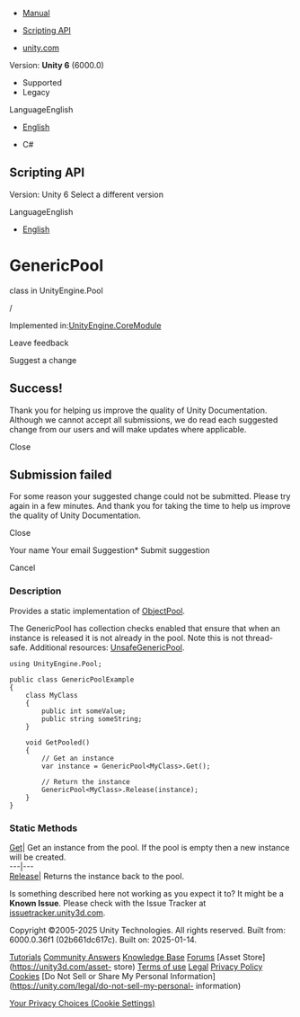 [ ]()

  * [Manual](../Manual/index.html)
  * [Scripting API](../ScriptReference/index.html)

  * [unity.com](https://unity.com/)

Version: **Unity 6** (6000.0)

  * Supported
  * Legacy

LanguageEnglish

  * [English]()

  * C#

[ ](https://docs.unity3d.com)

## Scripting API

Version: Unity 6 Select a different version

LanguageEnglish

  * [English]()

# GenericPool<T0>

class in UnityEngine.Pool

/

Implemented in:[UnityEngine.CoreModule](UnityEngine.CoreModule.html)

Leave feedback

Suggest a change

## Success!

Thank you for helping us improve the quality of Unity Documentation. Although
we cannot accept all submissions, we do read each suggested change from our
users and will make updates where applicable.

Close

## Submission failed

For some reason your suggested change could not be submitted. Please <a>try
again</a> in a few minutes. And thank you for taking the time to help us
improve the quality of Unity Documentation.

Close

Your name Your email Suggestion* Submit suggestion

Cancel

[ ]()

### Description

Provides a static implementation of [ObjectPool<T0>](Pool.ObjectPool_1.html).

The GenericPool has collection checks enabled that ensure that when an
instance is released it is not already in the pool. Note this is not thread-
safe. Additional resources:
[UnsafeGenericPool<T0>](Pool.UnsafeGenericPool_1.html).

    
    
    using UnityEngine.Pool;  
      
    public class GenericPoolExample
    {
        class MyClass
        {
            public int someValue;
            public string someString;
        }  
      
        void GetPooled()
        {
            // Get an instance
            var instance = GenericPool<MyClass>.Get();  
      
            // Return the instance
            GenericPool<MyClass>.Release(instance);
        }
    }
    

### Static Methods

[Get](Pool.GenericPool_1.Get.html)| Get an instance from the pool. If the pool
is empty then a new instance will be created.  
---|---  
[Release](Pool.GenericPool_1.Release.html)| Returns the instance back to the
pool.  
  
Is something described here not working as you expect it to? It might be a
**Known Issue**. Please check with the Issue Tracker at
[issuetracker.unity3d.com](https://issuetracker.unity3d.com).

Copyright ©2005-2025 Unity Technologies. All rights reserved. Built from:
6000.0.36f1 (02b661dc617c). Built on: 2025-01-14.

[Tutorials](https://unity3d.com/learn) [Community
Answers](https://answers.unity3d.com) [Knowledge
Base](https://support.unity3d.com/hc/en-us)
[Forums](https://forum.unity3d.com) [Asset Store](https://unity3d.com/asset-
store) [Terms of use](https://docs.unity3d.com/Manual/TermsOfUse.html)
[Legal](https://unity.com/legal) [Privacy
Policy](https://unity.com/legal/privacy-policy)
[Cookies](https://unity.com/legal/cookie-policy) [Do Not Sell or Share My
Personal Information](https://unity.com/legal/do-not-sell-my-personal-
information)

[Your Privacy Choices (Cookie Settings)](javascript:void\(0\);)

